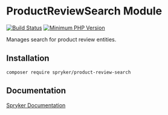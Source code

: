 # ProductReviewSearch Module
[![Build Status](https://travis-ci.org/spryker/product-review-search.svg)](https://travis-ci.org/spryker/product-review-search)
[![Minimum PHP Version](https://img.shields.io/badge/php-%3E%3D%207.3-8892BF.svg)](https://php.net/)

Manages search for product review entities.

## Installation

```
composer require spryker/product-review-search
```

## Documentation

[Spryker Documentation](https://academy.spryker.com/developing_with_spryker/module_guide/modules.html)
